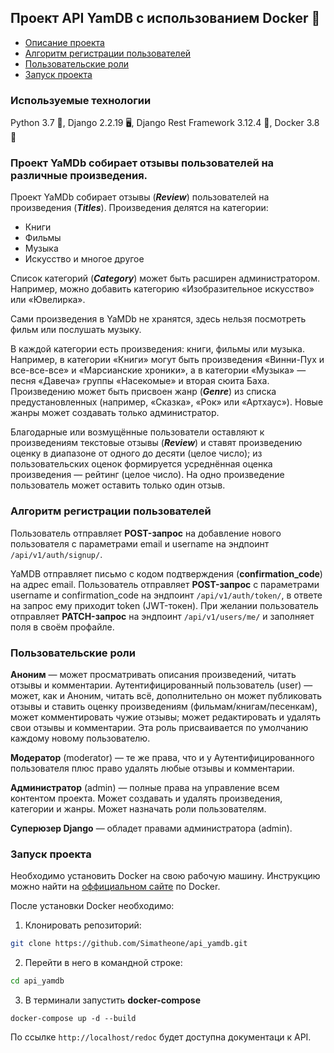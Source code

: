## Проект API YamDB с использованием Docker :ship:

- [Описание проекта](#about-project)
- [Алгоритм регистрации пользователей](#algo-reg)
- [Пользовательские роли](#user-roles)
- [Запуск проекта](#run-project)


### Используемые технологии

Python 3.7 :snake:, Django 2.2.19 :desktop_computer:, Django Rest Framework	3.12.4 :arrows_counterclockwise:, Docker 3.8 :ship:

### <a name="about-project">Проект YaMDb собирает отзывы пользователей на различные произведения.</a>

Проект YaMDb собирает отзывы (***Review***) пользователей на произведения (***Titles***). Произведения делятся на категории: 
- Книги
- Фильмы
- Музыка 
- Искусство и многое другое


Список категорий (***Category***) может быть расширен администратором. Например, можно добавить категорию «Изобразительное искусство» или «Ювелирка».

Сами произведения в YaMDb не хранятся, здесь нельзя посмотреть фильм или послушать музыку.

В каждой категории есть произведения: книги, фильмы или музыка. Например, в категории «Книги» могут быть произведения «Винни-Пух и все-все-все» и «Марсианские хроники», а в категории «Музыка» — песня «Давеча» группы «Насекомые» и вторая сюита Баха.
Произведению может быть присвоен жанр (***Genre***) из списка предустановленных (например, «Сказка», «Рок» или «Артхаус»). Новые жанры может создавать только администратор.

Благодарные или возмущённые пользователи оставляют к произведениям текстовые отзывы (***Review***) и ставят произведению оценку в диапазоне от одного до десяти (целое число); из пользовательских оценок формируется усреднённая оценка произведения — рейтинг (целое число). На одно произведение пользователь может оставить только один отзыв.

### <a name="algo-reg">Алгоритм регистрации пользователей</a>
Пользователь отправляет **POST-запрос** на добавление нового пользователя с параметрами email и username на эндпоинт `/api/v1/auth/signup/`.

YaMDB отправляет письмо с кодом подтверждения (**confirmation_code**) на адрес email.
Пользователь отправляет **POST-запрос** с параметрами username и confirmation_code на эндпоинт `/api/v1/auth/token/`, в ответе на запрос ему приходит token (JWT-токен).
При желании пользователь отправляет **PATCH-запрос** на эндпоинт `/api/v1/users/me/` и заполняет поля в своём профайле.

### <a name="user-roles">Пользовательские роли</a>
**Аноним** — может просматривать описания произведений, читать отзывы и комментарии.
Аутентифицированный пользователь (user) — может, как и Аноним, читать всё, дополнительно он может публиковать отзывы и ставить оценку произведениям (фильмам/книгам/песенкам), может комментировать чужие отзывы; может редактировать и удалять свои отзывы и комментарии. Эта роль присваивается по умолчанию каждому новому пользователю.

**Модератор** (moderator) — те же права, что и у Аутентифицированного пользователя плюс право удалять любые отзывы и комментарии.

**Администратор** (admin) — полные права на управление всем контентом проекта. Может создавать и удалять произведения, категории и жанры. Может назначать роли пользователям.

**Суперюзер Django** — обладет правами администратора (admin).



### <a name="run-project">Запуск проекта</a>
Необходимо установить Docker на свою рабочую машину. Инструкцию можно найти на [оффициальном сайте](https://docs.docker.com/get-docker/) по Docker.

После установки Docker необходимо:

1. Клонировать репозиторий:
```bash
git clone https://github.com/Simatheone/api_yamdb.git
```

2. Перейти в него в командной строке:
```bash
cd api_yamdb
```

3. В терминали запустить **docker-compose**
```
docker-compose up -d --build
```

По ссылке `http://localhost/redoc` будет доступна документаци к API.